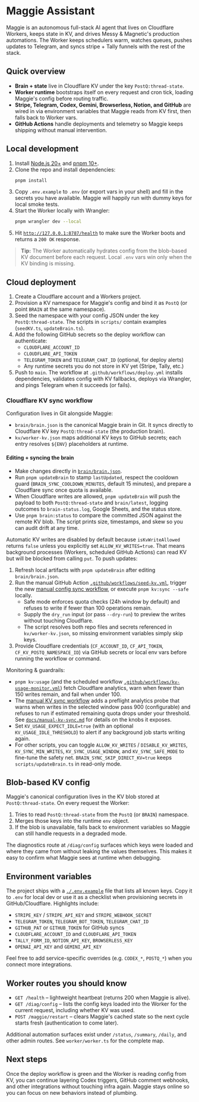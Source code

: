 # Maggie Assistant

Maggie is an autonomous full-stack AI agent that lives on Cloudflare Workers, keeps
state in KV, and drives Messy & Magnetic's production automations. The Worker
keeps schedulers warm, watches queues, pushes updates to Telegram, and syncs
stripe + Tally funnels with the rest of the stack.

## Quick overview
- **Brain + state** live in Cloudflare KV under the key `PostQ:thread-state`.
- **Worker runtime** bootstraps itself on every request and cron tick, loading
  Maggie's config before routing traffic.
- **Stripe, Telegram, Codex, Gemini, Browserless, Notion, and GitHub** are
  wired in via environment variables that Maggie reads from KV first, then
  falls back to Worker vars.
- **GitHub Actions** handle deployments and telemetry so Maggie keeps shipping
  without manual intervention.

## Local development
1. Install [Node.js 20+](https://nodejs.org/) and [pnpm 10+](https://pnpm.io/).
2. Clone the repo and install dependencies:
   ```bash
   pnpm install
   ```
3. Copy `.env.example` to `.env` (or export vars in your shell) and fill in the
   secrets you have available. Maggie will happily run with dummy keys for local
   smoke tests.
4. Start the Worker locally with Wrangler:
   ```bash
   pnpm wrangler dev --local
   ```
5. Hit [`http://127.0.0.1:8787/health`](http://127.0.0.1:8787/health) to make
   sure the Worker boots and returns a `200 OK` response.

> **Tip:** The Worker automatically hydrates config from the blob-based KV
> document before each request. Local `.env` vars win only when the KV binding
> is missing.

## Cloud deployment
1. Create a Cloudflare account and a Workers project.
2. Provision a KV namespace for Maggie's config and bind it as `PostQ` (or point
   `BRAIN` at the same namespace).
3. Seed the namespace with your config JSON under the key `PostQ:thread-state`.
   The scripts in `scripts/` contain examples (`seedKV.ts`, `updateBrain.ts`).
4. Add the following GitHub secrets so the deploy workflow can authenticate:
   - `CLOUDFLARE_ACCOUNT_ID`
   - `CLOUDFLARE_API_TOKEN`
   - `TELEGRAM_TOKEN` and `TELEGRAM_CHAT_ID` (optional, for deploy alerts)
   - Any runtime secrets you do not store in KV yet (Stripe, Tally, etc.)
5. Push to `main`. The workflow at `.github/workflows/deploy.yml` installs
   dependencies, validates config with KV fallbacks, deploys via Wrangler, and
   pings Telegram when it succeeds (or fails).

### Cloudflare KV sync workflow

Configuration lives in Git alongside Maggie:

- `brain/brain.json` is the canonical Maggie brain in Git. It syncs directly to Cloudflare KV key `PostQ:thread-state` (the
  production brain).
- `kv/worker-kv.json` maps additional KV keys to GitHub secrets; each entry resolves `${ENV}` placeholders at runtime.

#### Editing + syncing the brain

- Make changes directly in [`brain/brain.json`](brain/brain.json).
- Run `pnpm updateBrain` to stamp `lastUpdated`, respect the cooldown guard (`BRAIN_SYNC_COOLDOWN_MINUTES`, default 15 minutes),
  and prepare a Cloudflare sync once quota is available.
- When Cloudflare writes are allowed, `pnpm updateBrain` will push the payload to both `PostQ:thread-state` and `brain/latest`,
  logging outcomes to `brain-status.log`, Google Sheets, and the status store.
- Use `pnpm brain:status` to compare the committed JSON against the remote KV blob. The script prints size, timestamps, and
  skew so you can audit drift at any time.

Automatic KV writes are disabled by default because `isKvWriteAllowed` returns `false` unless you explicitly set
`ALLOW_KV_WRITES=true`. That means background processes (Workers, scheduled GitHub Actions) can read KV but will be blocked from
calling `put`. To push updates:

1. Refresh local artifacts with `pnpm updateBrain` after editing `brain/brain.json`.
2. Run the manual GitHub Action [`.github/workflows/seed-kv.yml`](.github/workflows/seed-kv.yml), trigger the new [manual config sync workflow](.github/workflows/manual-kv-config-sync.yml), or execute `pnpm kv:sync --safe` locally.
   - Safe mode enforces quota checks (24h window by default) and refuses to write if fewer than 100 operations remain.
   - Supply the `dry_run` input (or pass `--dry-run`) to preview the writes without touching Cloudflare.
   - The script resolves both repo files and secrets referenced in `kv/worker-kv.json`, so missing environment variables simply skip keys.
3. Provide Cloudflare credentials (`CF_ACCOUNT_ID`, `CF_API_TOKEN`, `CF_KV_POSTQ_NAMESPACE_ID`) via GitHub secrets or local env
   vars before running the workflow or command.

Monitoring & guardrails:

- `pnpm kv:usage` (and the scheduled workflow [`.github/workflows/kv-usage-monitor.yml`](.github/workflows/kv-usage-monitor.yml))
  fetch Cloudflare analytics, warn when fewer than 150 writes remain, and fail when under 100.
- The [manual KV sync workflow](.github/workflows/manual-kv-config-sync.yml) adds a preflight analytics probe that warns when writes in the selected window pass 900 (configurable) and refuses to run if estimated remaining quota drops under your threshold. See [`docs/manual-kv-sync.md`](docs/manual-kv-sync.md) for details on the knobs it exposes.
- Set `KV_USAGE_EXPECT_IDLE=true` (with an optional `KV_USAGE_IDLE_THRESHOLD`) to alert if any background job starts writing again.
- For other scripts, you can toggle `ALLOW_KV_WRITES` / `DISABLE_KV_WRITES`, `KV_SYNC_MIN_WRITES`, `KV_SYNC_USAGE_WINDOW`, and
  `KV_SYNC_SAFE_MODE` to fine-tune the safety net. `BRAIN_SYNC_SKIP_DIRECT_KV=true` keeps `scripts/updateBrain.ts` in read-only mode.

## Blob-based KV config
Maggie's canonical configuration lives in the KV blob stored at
`PostQ:thread-state`. On every request the Worker:
1. Tries to read `PostQ:thread-state` from the `PostQ` (or `BRAIN`) namespace.
2. Merges those keys into the runtime `env` object.
3. If the blob is unavailable, falls back to environment variables so Maggie can
   still handle requests in a degraded mode.

The diagnostics route at `/diag/config` surfaces which keys were loaded and
where they came from without leaking the values themselves. This makes it easy
to confirm what Maggie sees at runtime when debugging.

## Environment variables
The project ships with a [`./.env.example`](./.env.example) file that lists all
known keys. Copy it to `.env` for local dev or use it as a checklist when
provisioning secrets in GitHub/Cloudflare. Highlights include:

- `STRIPE_KEY` / `STRIPE_API_KEY` and `STRIPE_WEBHOOK_SECRET`
- `TELEGRAM_TOKEN`, `TELEGRAM_BOT_TOKEN`, `TELEGRAM_CHAT_ID`
- `GITHUB_PAT` or `GITHUB_TOKEN` for GitHub syncs
- `CLOUDFLARE_ACCOUNT_ID` and `CLOUDFLARE_API_TOKEN`
- `TALLY_FORM_ID`, `NOTION_API_KEY`, `BROWSERLESS_KEY`
- `OPENAI_API_KEY` and `GEMINI_API_KEY`

Feel free to add service-specific overrides (e.g. `CODEX_*`, `POSTQ_*`) when you
connect more integrations.

## Worker routes you should know
- `GET /health` – lightweight heartbeat (returns 200 when Maggie is alive).
- `GET /diag/config` – lists the config keys loaded into the Worker for the
  current request, including whether KV was used.
- `POST /maggie/restart` – clears Maggie's cached state so the next cycle starts
  fresh (authentication to come later).

Additional automation surfaces exist under `/status`, `/summary`, `/daily`, and
other admin routes. See `worker/worker.ts` for the complete map.

## Next steps
Once the deploy workflow is green and the Worker is reading config from KV, you
can continue layering Codex triggers, GitHub comment webhooks, and other
integrations without touching infra again. Maggie stays online so you can focus
on new behaviors instead of plumbing.
